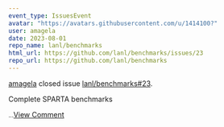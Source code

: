 ```yaml
---
event_type: IssuesEvent
avatar: "https://avatars.githubusercontent.com/u/1414100?"
user: amagela
date: 2023-08-01
repo_name: lanl/benchmarks
html_url: https://github.com/lanl/benchmarks/issues/23
repo_url: https://github.com/lanl/benchmarks
---
```


<a href='https://github.com/amagela' target='_blank'>amagela</a> closed issue <a href='https://github.com/lanl/benchmarks/issues/23' target='_blank'>lanl/benchmarks#23</a>.

<p>Complete SPARTA benchmarks </p><small>...</small><a href='https://github.com/lanl/benchmarks/issues/23' target='_blank'>View Comment</a>